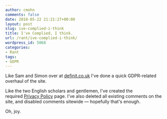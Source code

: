 ```yaml
---
author: cmohn
comments: false
date: 2018-05-22 21:21:27+00:00
layout: post
slug: ive-complied-i-think
title: I've Complied, I think.
url: /rant/ive-complied-i-think/
wordpress_id: 5068
categories:
- Rant
tags:
- GDPR
---
```


Like Sam and Simon over at [definit.co.uk](https://www.definit.co.uk/2018/05/gdpr-blogging-and-definit/) I've done a quick GDPR-related overhaul of the site.

Like the two English scholars and gentlemen, I've created the required [Privacy Policy](http://vninja.net/privacy-policy/) page. I've also deleted all existing comments on the site, and disabled comments sitewide — hopefully that's enough.

Oh, joy.

<!--more-->

